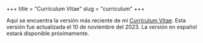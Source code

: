 +++
title = "Currículum Vitae"
slug = "curriculum"
+++

Aquí se encuentra la versión más reciente de mi [Currículum Vitae](https://jaritaes99.github.io/resume.pdf). Esta versión fue actualizada el 10 de noviembre del 2023. La 
versión en español estará disponible próximamente.
